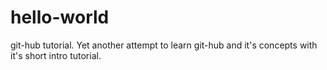 # hello-world
git-hub tutorial.
Yet another attempt to learn git-hub and it's concepts with it's short intro tutorial.
